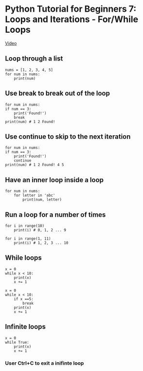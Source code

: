 # Python Tutorial for Beginners 7: Loops and Iterations - For/While Loops
[Video](https://www.youtube.com/watch?v=6iF8Xb7Z3wQ)

## Loop through a list
    nums = [1, 2, 3, 4, 5]
    for num in nums:
        print(num)
        
## Use break to break out of the loop
    for num in nums:
    if num == 3:
        print('Found!')
        break
    print(num) # 1 2 Found!
    
## Use continue to skip to the next iteration
    for num in nums:
    if num == 3:
        print('Found!')
        continue
    print(num) # 1 2 Found! 4 5
    
## Have an inner loop inside a loop
    for num in nums:
        for letter in 'abc'
            print(num, letter)
            
## Run a loop for a number of times
    for i in range(10)
        print(i) # 0, 1, 2 ... 9
        
    for i in range(1, 11)
        print(i) # 1, 2, 3 ... 10
        
## While loops
    x = 0
    while x < 10:
        print(x)
        x += 1
        
    x = 0
    while x < 10:
        if x ==5:
            break
        print(x)
        x += 1
        
 ## Infinite loops
    x = 0
    while True:
        print(x)
        x += 1
        
### User Ctrl+C to exit a inifinte loop
